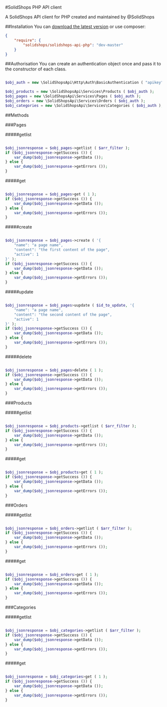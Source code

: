 #SolidShops PHP API client


A SolidShops API client for PHP created and maintained by @SolidShops


##Installation
You can [download the latest version](http://github.com/solidshops/solidshops-api-php/zipball/master) or use composer:

```json
{
	"require": {
		"solidshops/solidshops-api-php": "dev-master"
	}
}
```


##Authorisation
You can create an authentication object once and pass it to the constructor of each class.

```php

$obj_auth = new \SolidShopsApi\Http\Auth\BasicAuthentication ( "apikey", "apipassword" );

$obj_products = new \SolidShopsApi\Services\Products ( $obj_auth );
$obj_pages = new \SolidShopsApi\Services\Pages ( $obj_auth );
$obj_orders = new \SolidShopsApi\Services\Orders ( $obj_auth );
$obj_categories = new \SolidShopsApi\Services\Categories ( $obj_auth );

```


##Methods

###Pages

#####getlist

```php

$obj_jsonresponse = $obj_pages->getlist ( $arr_filter );
if ($obj_jsonresponse->getSuccess ()) {
	var_dump($obj_jsonresponse->getData ());
} else {
	var_dump($obj_jsonresponse->getErrors ());
}
```

#####get

```php

$obj_jsonresponse = $obj_pages>get ( 1 );
if ($obj_jsonresponse->getSuccess ()) {
	var_dump($obj_jsonresponse->getData ());
} else {
	var_dump($obj_jsonresponse->getErrors ());
}
```

#####create

```php

$obj_jsonresponse = $obj_pages->create ( '{
	"name": "a page name",
	"content": "the first content of the page",
	"active": 1
}' );
if ($obj_jsonresponse->getSuccess ()) {
	var_dump($obj_jsonresponse->getData ());
} else {
	var_dump($obj_jsonresponse->getErrors ());
}
```

#####update

```php

$obj_jsonresponse = $obj_pages>uupdate ( $id_to_update, '{
	"name": "a page name",
	"content": "the second content of the page",
	"active": 1
}' );
if ($obj_jsonresponse->getSuccess ()) {
	var_dump($obj_jsonresponse->getData ());
} else {
	var_dump($obj_jsonresponse->getErrors ());
}
```

#####delete

```php

$obj_jsonresponse = $obj_pages>delete ( 1 );
if ($obj_jsonresponse->getSuccess ()) {
	var_dump($obj_jsonresponse->getData ());
} else {
	var_dump($obj_jsonresponse->getErrors ());
}
```

###Products

#####getlist

```php

$obj_jsonresponse = $obj_products->getlist ( $arr_filter );
if ($obj_jsonresponse->getSuccess ()) {
	var_dump($obj_jsonresponse->getData ());
} else {
	var_dump($obj_jsonresponse->getErrors ());
}
```

#####get

```php

$obj_jsonresponse = $obj_products>get ( 1 );
if ($obj_jsonresponse->getSuccess ()) {
	var_dump($obj_jsonresponse->getData ());
} else {
	var_dump($obj_jsonresponse->getErrors ());
}
```

###Orders

#####getlist

```php

$obj_jsonresponse = $obj_orders->getlist ( $arr_filter );
if ($obj_jsonresponse->getSuccess ()) {
	var_dump($obj_jsonresponse->getData ());
} else {
	var_dump($obj_jsonresponse->getErrors ());
}
```

#####get

```php

$obj_jsonresponse = $obj_orders>get ( 1 );
if ($obj_jsonresponse->getSuccess ()) {
	var_dump($obj_jsonresponse->getData ());
} else {
	var_dump($obj_jsonresponse->getErrors ());
}
```

###Categories

#####getlist

```php

$obj_jsonresponse = $obj_categories->getlist ( $arr_filter );
if ($obj_jsonresponse->getSuccess ()) {
	var_dump($obj_jsonresponse->getData ());
} else {
	var_dump($obj_jsonresponse->getErrors ());
}
```

#####get

```php

$obj_jsonresponse = $obj_categories>get ( 1 );
if ($obj_jsonresponse->getSuccess ()) {
	var_dump($obj_jsonresponse->getData ());
} else {
	var_dump($obj_jsonresponse->getErrors ());
}
```
